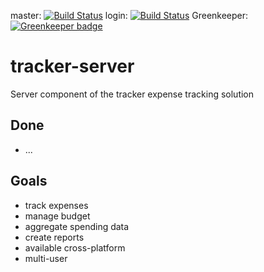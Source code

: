 master: [![Build Status](https://travis-ci.com/abaumeler/tracker-server.svg?branch=master)](https://travis-ci.com/abaumeler/tracker-server) login: [![Build Status](https://travis-ci.com/abaumeler/tracker-server.svg?branch=login)](https://travis-ci.com/abaumeler/tracker-server) Greenkeeper: [![Greenkeeper badge](https://badges.greenkeeper.io/abaumeler/tracker-server.svg)](https://greenkeeper.io/) 
# tracker-server
Server component of the tracker expense tracking solution





## Done
* ...

## Goals
* track expenses
* manage budget
* aggregate spending data
* create reports
* available cross-platform
* multi-user

